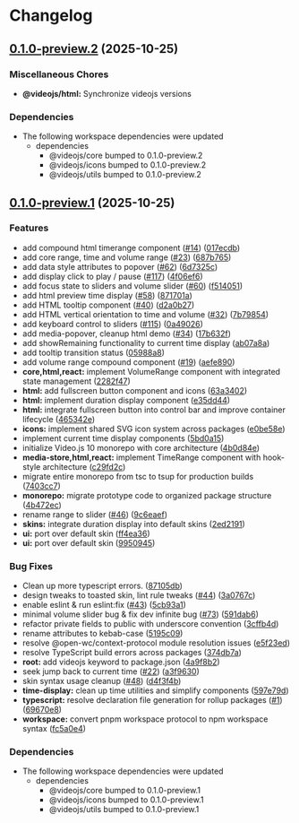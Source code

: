 # Changelog

## [0.1.0-preview.2](https://github.com/muxinc/vjs-10-monorepo/compare/@videojs/html@0.1.0-preview.1...@videojs/html@0.1.0-preview.2) (2025-10-25)


### Miscellaneous Chores

* **@videojs/html:** Synchronize videojs versions


### Dependencies

* The following workspace dependencies were updated
  * dependencies
    * @videojs/core bumped to 0.1.0-preview.2
    * @videojs/icons bumped to 0.1.0-preview.2
    * @videojs/utils bumped to 0.1.0-preview.2

## [0.1.0-preview.1](https://github.com/muxinc/vjs-10-monorepo/compare/@videojs/html@0.1.0-preview.0...@videojs/html@0.1.0-preview.1) (2025-10-25)


### Features

* add compound html timerange component ([#14](https://github.com/muxinc/vjs-10-monorepo/issues/14)) ([017ecdb](https://github.com/muxinc/vjs-10-monorepo/commit/017ecdbff991d140ea42e4a855269a54e0a19adc))
* add core range, time and volume range ([#23](https://github.com/muxinc/vjs-10-monorepo/issues/23)) ([687b765](https://github.com/muxinc/vjs-10-monorepo/commit/687b7655b0b6356c28663ca85c8f6d25a1023c18))
* add data style attributes to popover ([#62](https://github.com/muxinc/vjs-10-monorepo/issues/62)) ([6d7325c](https://github.com/muxinc/vjs-10-monorepo/commit/6d7325cedb182c37b955e729d32204e4afbba948))
* add display click to play / pause ([#117](https://github.com/muxinc/vjs-10-monorepo/issues/117)) ([4f06ef6](https://github.com/muxinc/vjs-10-monorepo/commit/4f06ef6c7684fd7064ca76685003a1c38ebd09cd))
* add focus state to sliders and volume slider ([#60](https://github.com/muxinc/vjs-10-monorepo/issues/60)) ([f514051](https://github.com/muxinc/vjs-10-monorepo/commit/f514051263f95d892315eed9d44b3d83829e5d4b))
* add html preview time display ([#58](https://github.com/muxinc/vjs-10-monorepo/issues/58)) ([871701a](https://github.com/muxinc/vjs-10-monorepo/commit/871701a453e49192ef986d286aaf957c0f533a93))
* add HTML tooltip component ([#40](https://github.com/muxinc/vjs-10-monorepo/issues/40)) ([d2a0b27](https://github.com/muxinc/vjs-10-monorepo/commit/d2a0b27272f1967e5f7cde2df12920af92e3c300))
* add HTML vertical orientation to time and volume ([#32](https://github.com/muxinc/vjs-10-monorepo/issues/32)) ([7b79854](https://github.com/muxinc/vjs-10-monorepo/commit/7b798543042e53e3c0a718b54b6c69038bbc1fcd))
* add keyboard control to sliders ([#115](https://github.com/muxinc/vjs-10-monorepo/issues/115)) ([0a49026](https://github.com/muxinc/vjs-10-monorepo/commit/0a4902623d58f51055b1cc65498a0e716533ec29))
* add media-popover, cleanup html demo ([#34](https://github.com/muxinc/vjs-10-monorepo/issues/34)) ([17b632f](https://github.com/muxinc/vjs-10-monorepo/commit/17b632f5f9c7ad6c4d84115e7ef42ee02e4ac2ba))
* add showRemaining functionality to current time display ([ab07a8a](https://github.com/muxinc/vjs-10-monorepo/commit/ab07a8a9a26f68066e292718f3cd17a2640c5477))
* add tooltip transition status ([05988a8](https://github.com/muxinc/vjs-10-monorepo/commit/05988a82ba10fe10eaa277d65bdf99cb022ff0e0))
* add volume range compound component ([#19](https://github.com/muxinc/vjs-10-monorepo/issues/19)) ([aefe890](https://github.com/muxinc/vjs-10-monorepo/commit/aefe890fee93981542282087b2f2c7474f1b47e6))
* **core,html,react:** implement VolumeRange component with integrated state management ([2282f47](https://github.com/muxinc/vjs-10-monorepo/commit/2282f4799b1c3fc3c55473bdfc2def86384d5d19))
* **html:** add fullscreen button component and icons ([63a3402](https://github.com/muxinc/vjs-10-monorepo/commit/63a340213f483a809f736022a5eb8ef5683888e1))
* **html:** implement duration display component ([e35dd44](https://github.com/muxinc/vjs-10-monorepo/commit/e35dd44be86effee6e93882e88bb841e60c73fd9))
* **html:** integrate fullscreen button into control bar and improve container lifecycle ([465342e](https://github.com/muxinc/vjs-10-monorepo/commit/465342e4314e854332f5bdfee5eb6b4c113f1d87))
* **icons:** implement shared SVG icon system across packages ([e0be58e](https://github.com/muxinc/vjs-10-monorepo/commit/e0be58e094e65ea72af99b2c1e1d87c507c251bd))
* implement current time display components ([5bd0a15](https://github.com/muxinc/vjs-10-monorepo/commit/5bd0a154dbba01d2a5d11eb1f548fe4baa581675))
* initialize Video.js 10 monorepo with core architecture ([4b0d84e](https://github.com/muxinc/vjs-10-monorepo/commit/4b0d84e9c8adfa7401084389da5deb751420b629))
* **media-store,html,react:** implement TimeRange component with hook-style architecture ([c29fd2c](https://github.com/muxinc/vjs-10-monorepo/commit/c29fd2c2c1edd61c09a6683041c709a990d8a6f0))
* migrate entire monorepo from tsc to tsup for production builds ([7403cc7](https://github.com/muxinc/vjs-10-monorepo/commit/7403cc728119322888e527468a07a7634f43b32a))
* **monorepo:** migrate prototype code to organized package structure ([4b472ec](https://github.com/muxinc/vjs-10-monorepo/commit/4b472ec49cd91f0af61cb5aaa039d428982d3b91))
* rename range to slider ([#46](https://github.com/muxinc/vjs-10-monorepo/issues/46)) ([9c6eaef](https://github.com/muxinc/vjs-10-monorepo/commit/9c6eaef2aa61771ae1407d0a594b3f790e0ff665))
* **skins:** integrate duration display into default skins ([2ed2191](https://github.com/muxinc/vjs-10-monorepo/commit/2ed219158ddf6f720ce1be8e328bec4603a7e847))
* **ui:** port over default skin ([ff4ea36](https://github.com/muxinc/vjs-10-monorepo/commit/ff4ea3693e63ab3b5a728988ca44f3bab669e8ff))
* **ui:** port over default skin ([9950945](https://github.com/muxinc/vjs-10-monorepo/commit/995094500823e1063e7ae291c9a2ea9a4aa74847))


### Bug Fixes

* Clean up more typescript errors. ([87105db](https://github.com/muxinc/vjs-10-monorepo/commit/87105db6be31038fc92862c240898984d02932eb))
* design tweaks to toasted skin, lint rule tweaks ([#44](https://github.com/muxinc/vjs-10-monorepo/issues/44)) ([3a0767c](https://github.com/muxinc/vjs-10-monorepo/commit/3a0767c3407b2d6d8af3d3a8afd57b1e76efda85))
* enable eslint & run eslint:fix ([#43](https://github.com/muxinc/vjs-10-monorepo/issues/43)) ([5cb93a1](https://github.com/muxinc/vjs-10-monorepo/commit/5cb93a14a7f47d66d5c71f9b82867621beda236c))
* minimal volume slider bug & fix dev infinite bug ([#73](https://github.com/muxinc/vjs-10-monorepo/issues/73)) ([591dab6](https://github.com/muxinc/vjs-10-monorepo/commit/591dab66caf8829017688007320f92b7445c4baa))
* refactor private fields to public with underscore convention ([3cffb4d](https://github.com/muxinc/vjs-10-monorepo/commit/3cffb4d59a94ed2ac41acc7eff775ededef948e1))
* rename attributes to kebab-case ([5195c09](https://github.com/muxinc/vjs-10-monorepo/commit/5195c09af610625f10cb218d14a2a87fc1695701))
* resolve @open-wc/context-protocol module resolution issues ([e5f23ed](https://github.com/muxinc/vjs-10-monorepo/commit/e5f23ed2bbde6bd50f8b87d19733b25b98f78470))
* resolve TypeScript build errors across packages ([374db7a](https://github.com/muxinc/vjs-10-monorepo/commit/374db7afc07d6211bfd3f8079bbcd9613f3b69f3))
* **root:** add videojs keyword to package.json ([4a9f8b2](https://github.com/muxinc/vjs-10-monorepo/commit/4a9f8b2ad6fb27b463dcfe8d1a5fd883c9fa21d1))
* seek jump back to current time ([#22](https://github.com/muxinc/vjs-10-monorepo/issues/22)) ([a3f9630](https://github.com/muxinc/vjs-10-monorepo/commit/a3f9630bd1eb34a16f339ffd30071b8adc864ca0))
* skin syntax usage cleanup ([#48](https://github.com/muxinc/vjs-10-monorepo/issues/48)) ([d4f3f4b](https://github.com/muxinc/vjs-10-monorepo/commit/d4f3f4b75b2c94c47b18242f131ac7050eb54cfc))
* **time-display:** clean up time utilities and simplify components ([597e79d](https://github.com/muxinc/vjs-10-monorepo/commit/597e79d7fc12737353c8c9eb3f6e77ef0a04e9ed))
* **typescript:** resolve declaration file generation for rollup packages ([#1](https://github.com/muxinc/vjs-10-monorepo/issues/1)) ([69670e8](https://github.com/muxinc/vjs-10-monorepo/commit/69670e8d7134db34aee665d8871cd17901625915))
* **workspace:** convert pnpm workspace protocol to npm workspace syntax ([fc5a0e4](https://github.com/muxinc/vjs-10-monorepo/commit/fc5a0e46fd15f30245cb743a8006fc097c5b890e))


### Dependencies

* The following workspace dependencies were updated
  * dependencies
    * @videojs/core bumped to 0.1.0-preview.1
    * @videojs/icons bumped to 0.1.0-preview.1
    * @videojs/utils bumped to 0.1.0-preview.1
